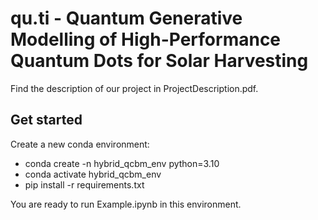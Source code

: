 # qu.ti - Quantum Generative Modelling of High-Performance Quantum Dots for Solar Harvesting

Find the description of our project in ProjectDescription.pdf.

## Get started

Create a new conda environment:

- conda create -n hybrid_qcbm_env python=3.10
- conda activate hybrid_qcbm_env
- pip install -r requirements.txt

You are ready to run Example.ipynb in this environment.
